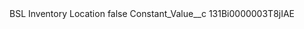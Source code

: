 <?xml version="1.0" encoding="UTF-8"?>
<CustomMetadata xmlns="http://soap.sforce.com/2006/04/metadata" xmlns:xsi="http://www.w3.org/2001/XMLSchema-instance" xmlns:xsd="http://www.w3.org/2001/XMLSchema">
    <label>BSL Inventory Location</label>
    <protected>false</protected>
    <values>
        <field>Constant_Value__c</field>
        <value xsi:type="xsd:string">131Bi0000003T8jIAE</value>
    </values>
</CustomMetadata>
